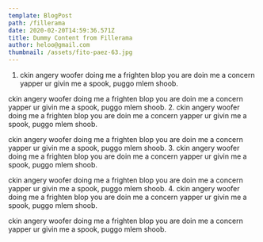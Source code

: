 ```yaml
---
template: BlogPost
path: /fillerama
date: 2020-02-20T14:59:36.571Z
title: Dummy Content from Fillerama
author: heloo@gmail.com
thumbnail: /assets/fito-paez-63.jpg
---
```

1.   ckin angery woofer doing me a frighten blop you are doin me a concern yapper ur givin me a spook, puggo mlem shoob. 

   ckin angery woofer doing me a frighten blop you are doin me a concern yapper ur givin me a spook, puggo mlem shoob. 
2.   ckin angery woofer doing me a frighten blop you are doin me a concern yapper ur givin me a spook, puggo mlem shoob. 

   ckin angery woofer doing me a frighten blop you are doin me a concern yapper ur givin me a spook, puggo mlem shoob. 
3.   ckin angery woofer doing me a frighten blop you are doin me a concern yapper ur givin me a spook, puggo mlem shoob. 

   ckin angery woofer doing me a frighten blop you are doin me a concern yapper ur givin me a spook, puggo mlem shoob. 
4.   ckin angery woofer doing me a frighten blop you are doin me a concern yapper ur givin me a spook, puggo mlem shoob. 

   ckin angery woofer doing me a frighten blop you are doin me a concern yapper ur givin me a spook, puggo mlem shoob.